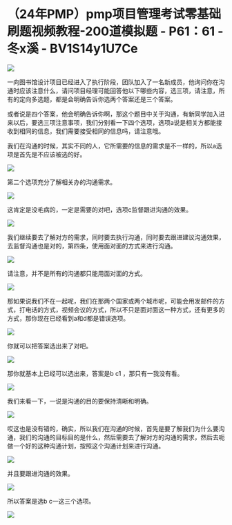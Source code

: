# （24年PMP）pmp项目管理考试零基础刷题视频教程-200道模拟题 - P61：61 - 冬x溪 - BV1S14y1U7Ce

![](img/0da77db38f1ede4419a4b6c0a71cb679_0.png)

一向图书馆设计项目已经进入了执行阶段，团队加入了一名新成员，他询问你在沟通时应该注意什么，请问项目经理可能回答他以下哪些内容，选三项，请注意，所有的定向多选题，都是会明确告诉你选两个答案还是三个答案。

或者说是四个答案，他会明确告诉你啊，那这个题目中关于沟通，有新同学加入进来以后，要选三项注意事项，我们分别看一下四个选项，选项a说是相关方都能接收到相同的信息，我们需要接受相同的信息吗，请注意哦。

我们在沟通的时候，其实不同的人，它所需要的信息的需求是不一样的，所以a选项是首先是不应该被选的好。

![](img/0da77db38f1ede4419a4b6c0a71cb679_2.png)

第二个选项充分了解相关办的沟通需求。

![](img/0da77db38f1ede4419a4b6c0a71cb679_4.png)

这肯定是没毛病的，一定是需要的对吧，选项c监督跟进沟通的效果。

![](img/0da77db38f1ede4419a4b6c0a71cb679_6.png)

我们继续要去了解对方的需求，同时要去执行沟通，同时要去跟进建议沟通效果，去监督沟通也是对的，第四条，使用面对面的方式来进行沟通。



![](img/0da77db38f1ede4419a4b6c0a71cb679_8.png)

请注意，并不是所有的沟通都只能用面对面的方式。

![](img/0da77db38f1ede4419a4b6c0a71cb679_10.png)

那如果说我们不在一起呢，我们在那两个国家或两个城市呢，可能会用发邮件的方式，打电话的方式，视频会议的方式，所以不只是面对面这一种方式，还有更多的方式，那你现在已经看到a和d都是错误选项。



![](img/0da77db38f1ede4419a4b6c0a71cb679_12.png)

你就可以把答案选出来了对吧。

![](img/0da77db38f1ede4419a4b6c0a71cb679_14.png)

那你就基本上已经可以选出来，答案是b c1 ，那只有一我没有看。

![](img/0da77db38f1ede4419a4b6c0a71cb679_16.png)

我们来看一下，一说是沟通的目的要保持清晰和明确。

![](img/0da77db38f1ede4419a4b6c0a71cb679_18.png)

哎这也是没有错的，确实，所以我们在沟通的时候，首先是要了解我们为什么要沟通，我们的沟通的目标目的是什么，然后需要去了解对方的沟通的需求，然后去呃做一个好的这种沟通计划，按照这个沟通计划来进行沟通。



![](img/0da77db38f1ede4419a4b6c0a71cb679_20.png)

并且要跟进沟通的效果。

![](img/0da77db38f1ede4419a4b6c0a71cb679_22.png)

所以答案是选b c一这三个选项。

![](img/0da77db38f1ede4419a4b6c0a71cb679_24.png)